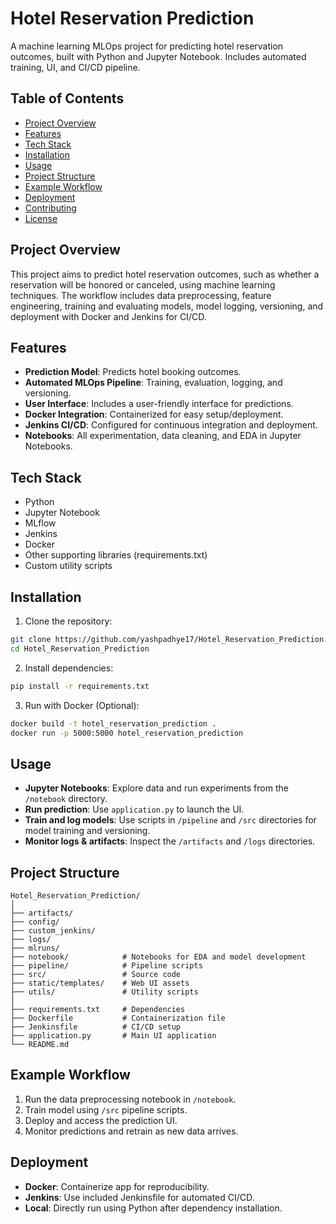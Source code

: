 # Hotel Reservation Prediction
A machine learning MLOps project for predicting hotel reservation outcomes, built with Python and Jupyter Notebook. Includes automated training, UI, and CI/CD pipeline.

## Table of Contents
- [Project Overview](#project-overview)
- [Features](#features)
- [Tech Stack](#tech-stack)
- [Installation](#installation)
- [Usage](#usage)
- [Project Structure](#project-structure)
- [Example Workflow](#example-workflow)
- [Deployment](#deployment)
- [Contributing](#contributing)
- [License](#license)

## Project Overview
This project aims to predict hotel reservation outcomes, such as whether a reservation will be honored or canceled, using machine learning techniques. The workflow includes data preprocessing, feature engineering, training and evaluating models, model logging, versioning, and deployment with Docker and Jenkins for CI/CD.

## Features
- **Prediction Model**: Predicts hotel booking outcomes.
- **Automated MLOps Pipeline**: Training, evaluation, logging, and versioning.
- **User Interface**: Includes a user-friendly interface for predictions.
- **Docker Integration**: Containerized for easy setup/deployment.
- **Jenkins CI/CD**: Configured for continuous integration and deployment.
- **Notebooks**: All experimentation, data cleaning, and EDA in Jupyter Notebooks.

## Tech Stack
- Python
- Jupyter Notebook
- MLflow
- Jenkins
- Docker
- Other supporting libraries (requirements.txt)
- Custom utility scripts

## Installation
1. Clone the repository:
```bash
git clone https://github.com/yashpadhye17/Hotel_Reservation_Prediction.git
cd Hotel_Reservation_Prediction
```

2. Install dependencies:
```bash
pip install -r requirements.txt
```

3. Run with Docker (Optional):
```bash
docker build -t hotel_reservation_prediction .
docker run -p 5000:5000 hotel_reservation_prediction
```

## Usage
- **Jupyter Notebooks**: Explore data and run experiments from the `/notebook` directory.
- **Run prediction**: Use `application.py` to launch the UI.
- **Train and log models**: Use scripts in `/pipeline` and `/src` directories for model training and versioning.
- **Monitor logs & artifacts**: Inspect the `/artifacts` and `/logs` directories.

## Project Structure
```text
Hotel_Reservation_Prediction/
│
├── artifacts/
├── config/
├── custom_jenkins/
├── logs/
├── mlruns/
├── notebook/            # Notebooks for EDA and model development
├── pipeline/            # Pipeline scripts
├── src/                 # Source code
├── static/templates/    # Web UI assets
├── utils/               # Utility scripts
│
├── requirements.txt     # Dependencies
├── Dockerfile           # Containerization file
├── Jenkinsfile          # CI/CD setup
├── application.py       # Main UI application
└── README.md
```

## Example Workflow
1. Run the data preprocessing notebook in `/notebook`.
2. Train model using `/src` pipeline scripts.
3. Deploy and access the prediction UI.
4. Monitor predictions and retrain as new data arrives.

## Deployment
- **Docker**: Containerize app for reproducibility.
- **Jenkins**: Use included Jenkinsfile for automated CI/CD.
- **Local**: Directly run using Python after dependency installation.

